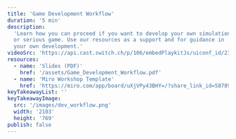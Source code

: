```yaml
---
title: 'Game Development Workflow'
duration: '5 min'
description:
  'Learn how you can proceed if you want to develop your own simulation
  or serious game. Use our resources as a support and for guidance in
  your own development.'
videoSrc: 'https://api.cast.switch.ch/p/106/embedPlaykitJs/uiconf_id/23449004/partner_id/106?iframeembed=true&playerId=kaltura_player&entry_id=0_8nmgvdd1'
resources:
  - name: 'Slides (PDF)'
    href: '/assets/Game_Development_Workflow.pdf'
  - name: 'Miro Workshop Template'
    href: 'https://miro.com/app/board/uXjVPy43BHY=/?share_link_id=587893963337'
keyTakeawayList: ''
keyTakeawayImage:
  src: '/images/dev_workflow.png'
  width: '2103'
  height: '769'
publish: false
---
```

